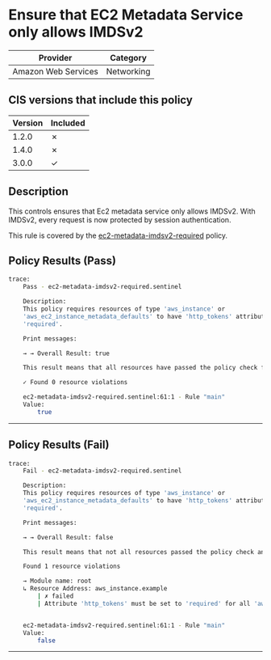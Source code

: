 # Ensure that EC2 Metadata Service only allows IMDSv2

| Provider            | Category   |
|---------------------|------------|
| Amazon Web Services | Networking |

## CIS versions that include this policy

| Version | Included |
|---------|----------|
| 1.2.0   | &cross;  |
| 1.4.0   | &cross;  |
| 3.0.0   | &check;  |

## Description

This controls ensures that Ec2 metadata service only allows IMDSv2. With IMDSv2, every request is now protected by session authentication.

This rule is covered by the [ec2-metadata-imdsv2-required](https://github.com/hashicorp/policy-library-CIS-Policy-Set-for-AWS-Terraform/blob/main/policies/ec2/ec2-metadata-imdsv2-required.sentinel) policy.

## Policy Results (Pass)
```bash
trace:
    Pass - ec2-metadata-imdsv2-required.sentinel

    Description:
    This policy requires resources of type 'aws_instance' or
    'aws_ec2_instance_metadata_defaults' to have 'http_tokens' attribute set to
    'required'.

    Print messages:

    → → Overall Result: true

    This result means that all resources have passed the policy check for the policy ec2-metadata-imdsv2-required.

    ✓ Found 0 resource violations

    ec2-metadata-imdsv2-required.sentinel:61:1 - Rule "main"
    Value:
        true
```

---

## Policy Results (Fail)
```bash
trace:
    Fail - ec2-metadata-imdsv2-required.sentinel

    Description:
    This policy requires resources of type 'aws_instance' or
    'aws_ec2_instance_metadata_defaults' to have 'http_tokens' attribute set to
    'required'.

    Print messages:

    → → Overall Result: false

    This result means that not all resources passed the policy check and the protected behavior is not allowed for the policy ec2-metadata-imdsv2-required.

    Found 1 resource violations

    → Module name: root
    ↳ Resource Address: aws_instance.example
        | ✗ failed
        | Attribute 'http_tokens' must be set to 'required' for all 'aws_instance' resources if 'metadata_options' is used.Else 'aws_ec2_instance_metadata_defaults' resource should have 'http_tokens' set to 'required'. Refer to https://docs.aws.amazon.com/securityhub/latest/userguide/ec2-controls.html#ec2-8 for more details.


    ec2-metadata-imdsv2-required.sentinel:61:1 - Rule "main"
    Value:
        false
```

---